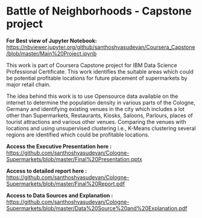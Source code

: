 # Battle of Neighborhoods - Capstone project

**For Best view of Jupyter Notebook:** https://nbviewer.jupyter.org/github/santhoshvasudevan/Coursera_Capstone/blob/master/Main%20Project.ipynb

This work is part of Coursera Capstone project for IBM Data Science Professional Certificate. This work identifies the suitable areas which could be potential profitable locations for future placement of supermarkets by major retail chain. 

The idea behind this work is to use Opensource data available on the internet to determine the population density in various parts of the Cologne, Germany and identifying existing venues in the city which includes a lot other than Supermarkets, Restaurants, Kiosks, Saloons, Parlours, places of tourist attractions and various other venues. Comparing the venues with locations and using unsupervised clustering i.e., K-Means clustering several regions are identified which could be profitable locations.


**Access the Executive Presentation here :** https://github.com/santhoshvasudevan/Cologne-Supermarkets/blob/master/Final%20Presentation.pptx

**Access to detailed report here :** https://github.com/santhoshvasudevan/Cologne-Supermarkets/blob/master/Final%20Report.pdf

**Access to Data Sources and Explanation :** https://github.com/santhoshvasudevan/Cologne-Supermarkets/blob/master/Data%20Source%20and%20Explanation.pdf

